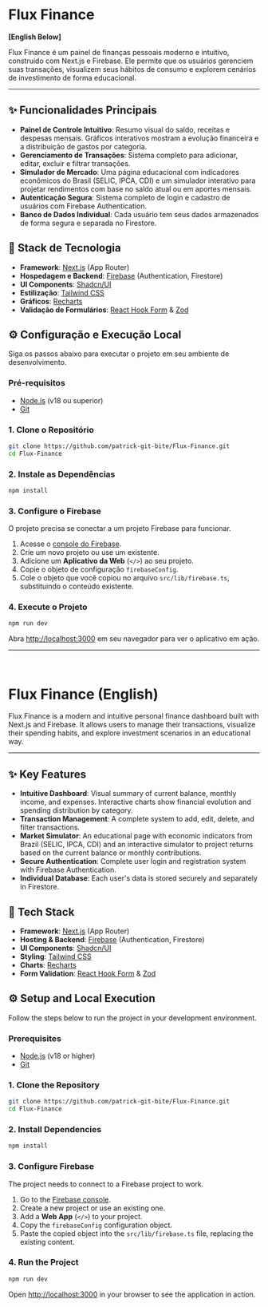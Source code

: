 # Flux Finance

**[English Below]**

Flux Finance é um painel de finanças pessoais moderno e intuitivo, construído com Next.js e Firebase. Ele permite que os usuários gerenciem suas transações, visualizem seus hábitos de consumo e explorem cenários de investimento de forma educacional.

---

## ✨ Funcionalidades Principais

- **Painel de Controle Intuitivo**: Resumo visual do saldo, receitas e despesas mensais. Gráficos interativos mostram a evolução financeira e a distribuição de gastos por categoria.
- **Gerenciamento de Transações**: Sistema completo para adicionar, editar, excluir e filtrar transações.
- **Simulador de Mercado**: Uma página educacional com indicadores econômicos do Brasil (SELIC, IPCA, CDI) e um simulador interativo para projetar rendimentos com base no saldo atual ou em aportes mensais.
- **Autenticação Segura**: Sistema completo de login e cadastro de usuários com Firebase Authentication.
- **Banco de Dados Individual**: Cada usuário tem seus dados armazenados de forma segura e separada no Firestore.

## 🚀 Stack de Tecnologia

- **Framework**: [Next.js](https://nextjs.org/) (App Router)
- **Hospedagem e Backend**: [Firebase](https://firebase.google.com/) (Authentication, Firestore)
- **UI Components**: [Shadcn/UI](https://ui.shadcn.com/)
- **Estilização**: [Tailwind CSS](https://tailwindcss.com/)
- **Gráficos**: [Recharts](https://recharts.org/)
- **Validação de Formulários**: [React Hook Form](https://react-hook-form.com/) & [Zod](https://zod.dev/)

## ⚙️ Configuração e Execução Local

Siga os passos abaixo para executar o projeto em seu ambiente de desenvolvimento.

### Pré-requisitos

- [Node.js](https://nodejs.org/) (v18 ou superior)
- [Git](https://git-scm.com/)

### 1. Clone o Repositório

```bash
git clone https://github.com/patrick-git-bite/Flux-Finance.git
cd Flux-Finance
```

### 2. Instale as Dependências

```bash
npm install
```

### 3. Configure o Firebase

O projeto precisa se conectar a um projeto Firebase para funcionar.

1.  Acesse o [console do Firebase](https://console.firebase.google.com/).
2.  Crie um novo projeto ou use um existente.
3.  Adicione um **Aplicativo da Web** (`</>`) ao seu projeto.
4.  Copie o objeto de configuração `firebaseConfig`.
5.  Cole o objeto que você copiou no arquivo `src/lib/firebase.ts`, substituindo o conteúdo existente.

### 4. Execute o Projeto

```bash
npm run dev
```

Abra [http://localhost:3000](http://localhost:3000) em seu navegador para ver o aplicativo em ação.

---
<br>

# Flux Finance (English)

Flux Finance is a modern and intuitive personal finance dashboard built with Next.js and Firebase. It allows users to manage their transactions, visualize their spending habits, and explore investment scenarios in an educational way.

---

## ✨ Key Features

- **Intuitive Dashboard**: Visual summary of current balance, monthly income, and expenses. Interactive charts show financial evolution and spending distribution by category.
- **Transaction Management**: A complete system to add, edit, delete, and filter transactions.
- **Market Simulator**: An educational page with economic indicators from Brazil (SELIC, IPCA, CDI) and an interactive simulator to project returns based on the current balance or monthly contributions.
- **Secure Authentication**: Complete user login and registration system with Firebase Authentication.
- **Individual Database**: Each user's data is stored securely and separately in Firestore.

## 🚀 Tech Stack

- **Framework**: [Next.js](https://nextjs.org/) (App Router)
- **Hosting & Backend**: [Firebase](https://firebase.google.com/) (Authentication, Firestore)
- **UI Components**: [Shadcn/UI](https://ui.shadcn.com/)
- **Styling**: [Tailwind CSS](https://tailwindcss.com/)
- **Charts**: [Recharts](https://recharts.org/)
- **Form Validation**: [React Hook Form](https://react-hook-form.com/) & [Zod](https://zod.dev/)

## ⚙️ Setup and Local Execution

Follow the steps below to run the project in your development environment.

### Prerequisites

- [Node.js](https://nodejs.org/) (v18 or higher)
- [Git](https://git-scm.com/)

### 1. Clone the Repository

```bash
git clone https://github.com/patrick-git-bite/Flux-Finance.git
cd Flux-Finance
```

### 2. Install Dependencies

```bash
npm install
```

### 3. Configure Firebase

The project needs to connect to a Firebase project to work.

1.  Go to the [Firebase console](https://console.firebase.google.com/).
2.  Create a new project or use an existing one.
3.  Add a **Web App** (`</>`) to your project.
4.  Copy the `firebaseConfig` configuration object.
5.  Paste the copied object into the `src/lib/firebase.ts` file, replacing the existing content.

### 4. Run the Project

```bash
npm run dev
```

Open [http://localhost:3000](http://localhost:3000) in your browser to see the application in action.
